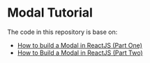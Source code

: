 # Modal Tutorial

The code in this repository is base on:

- [How to build a Modal in ReactJS (Part One)](https://medium.com/@AllThingsTech/how-to-build-an-advanced-modal-in-react-part-one-7c3a48654fea)
- [How to Build a Modal in ReactJS (Part Two)](https://medium.com/@AllThingsTech/how-to-build-a-modal-in-reactjs-part-two-4b572992c6c4)
